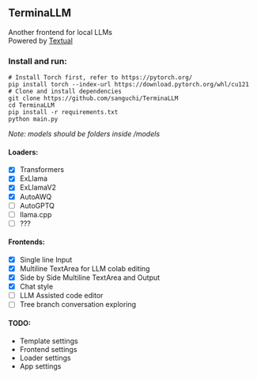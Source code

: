 ## TerminaLLM  
Another frontend for local LLMs  
Powered by [Textual](https://textual.textualize.io/)  

### Install and run:  
```
# Install Torch first, refer to https://pytorch.org/
pip install torch --index-url https://download.pytorch.org/whl/cu121
# Clone and install dependencies
git clone https://github.com/sanguchi/TerminaLLM  
cd TerminaLLM  
pip install -r requirements.txt  
python main.py  
```

_Note:  models should be folders inside /models_


#### Loaders:  
-[x] Transformers  
-[x] ExLlama  
-[x] ExLlamaV2  
-[x] AutoAWQ  
-[ ] AutoGPTQ  
-[ ] llama.cpp  
-[ ] ???  

#### Frontends:  
-[x] Single line Input  
-[x] Multiline TextArea for LLM colab editing  
-[x] Side by Side Multiline TextArea and Output
-[x] Chat style  
-[ ] LLM Assisted code editor  
-[ ] Tree branch conversation exploring  

#### TODO:  
- Template settings
- Frontend settings
- Loader settings
- App settings
